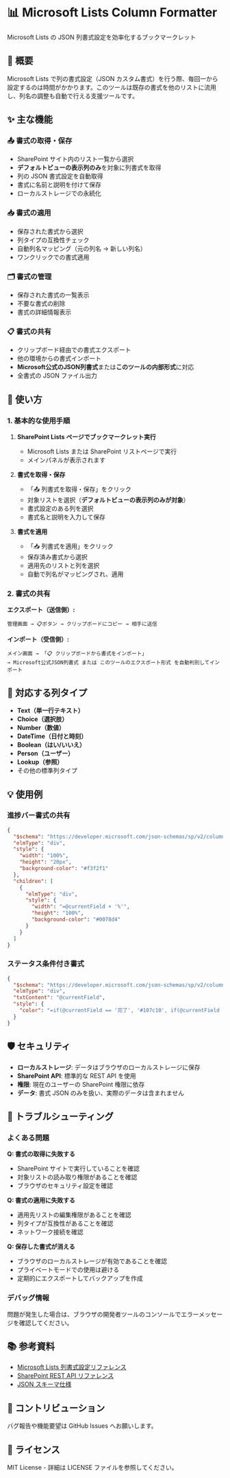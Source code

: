# 📊 Microsoft Lists Column Formatter

Microsoft Lists の JSON 列書式設定を効率化するブックマークレット

## 🎯 概要

Microsoft Lists で列の書式設定（JSON カスタム書式）を行う際、毎回一から設定するのは時間がかかります。このツールは既存の書式を他のリストに流用し、列名の調整も自動で行える支援ツールです。

## ✨ 主な機能

### 📤 書式の取得・保存

- SharePoint サイト内のリスト一覧から選択
- **デフォルトビューの表示列のみ**を対象に列書式を取得
- 列の JSON 書式設定を自動取得
- 書式に名前と説明を付けて保存
- ローカルストレージでの永続化

### 📥 書式の適用

- 保存された書式から選択
- 列タイプの互換性チェック
- 自動列名マッピング（元の列名 → 新しい列名）
- ワンクリックでの書式適用

### 🗂️ 書式の管理

- 保存された書式の一覧表示
- 不要な書式の削除
- 書式の詳細情報表示

### 📋 書式の共有

- クリップボード経由での書式エクスポート
- 他の環境からの書式インポート
- **Microsoft公式のJSON列書式**または**このツールの内部形式**に対応
- 全書式の JSON ファイル出力

## 🚀 使い方

### 1. 基本的な使用手順

1. **SharePoint Lists ページでブックマークレット実行**
   - Microsoft Lists または SharePoint リストページで実行
   - メインパネルが表示されます

2. **書式を取得・保存**
   - 「📤 列書式を取得・保存」をクリック
   - 対象リストを選択（**デフォルトビューの表示列のみが対象**）
   - 書式設定のある列を選択
   - 書式名と説明を入力して保存

3. **書式を適用**
   - 「📥 列書式を適用」をクリック
   - 保存済み書式から選択
   - 適用先のリストと列を選択
   - 自動で列名がマッピングされ、適用

### 2. 書式の共有

**エクスポート（送信側）:**

```
管理画面 → 📋ボタン → クリップボードにコピー → 相手に送信
```

**インポート（受信側）:**

```
メイン画面 → 「📋 クリップボードから書式をインポート」
→ Microsoft公式JSON列書式 または このツールのエクスポート形式 を自動判別してインポート
```

## 🔧 対応する列タイプ

- **Text（単一行テキスト）**
- **Choice（選択肢）**
- **Number（数値）**
- **DateTime（日付と時刻）**
- **Boolean（はい/いいえ）**
- **Person（ユーザー）**
- **Lookup（参照）**
- その他の標準列タイプ

## 💡 使用例

### 進捗バー書式の共有

```json
{
  "$schema": "https://developer.microsoft.com/json-schemas/sp/v2/column-formatting.schema.json",
  "elmType": "div",
  "style": {
    "width": "100%",
    "height": "20px",
    "background-color": "#f3f2f1"
  },
  "children": [
    {
      "elmType": "div",
      "style": {
        "width": "=@currentField + '%'",
        "height": "100%",
        "background-color": "#0078d4"
      }
    }
  ]
}
```

### ステータス条件付き書式

```json
{
  "$schema": "https://developer.microsoft.com/json-schemas/sp/v2/column-formatting.schema.json",
  "elmType": "div",
  "txtContent": "@currentField",
  "style": {
    "color": "=if(@currentField == '完了', '#107c10', if(@currentField == '進行中', '#ff8c00', '#d13438'))"
  }
}
```

## 🛡️ セキュリティ

- **ローカルストレージ**: データはブラウザのローカルストレージに保存
- **SharePoint API**: 標準的な REST API を使用
- **権限**: 現在のユーザーの SharePoint 権限に依存
- **データ**: 書式 JSON のみを扱い、実際のデータは含まれません

## 🐛 トラブルシューティング

### よくある問題

**Q: 書式の取得に失敗する**

- SharePoint サイトで実行していることを確認
- 対象リストの読み取り権限があることを確認
- ブラウザのセキュリティ設定を確認

**Q: 書式の適用に失敗する**

- 適用先リストの編集権限があることを確認
- 列タイプが互換性があることを確認
- ネットワーク接続を確認

**Q: 保存した書式が消える**

- ブラウザのローカルストレージが有効であることを確認
- プライベートモードでの使用は避ける
- 定期的にエクスポートしてバックアップを作成

### デバッグ情報

問題が発生した場合は、ブラウザの開発者ツールのコンソールでエラーメッセージを確認してください。

## 📚 参考資料

- [Microsoft Lists 列書式設定リファレンス](https://docs.microsoft.com/ja-jp/sharepoint/dev/declarative-customization/column-formatting)
- [SharePoint REST API リファレンス](https://docs.microsoft.com/ja-jp/sharepoint/dev/sp-add-ins/working-with-lists-and-list-items-with-rest)
- [JSON スキーマ仕様](https://developer.microsoft.com/json-schemas/sp/v2/column-formatting.schema.json)

## 🤝 コントリビューション

バグ報告や機能要望は GitHub Issues へお願いします。

## 📄 ライセンス

MIT License - 詳細は LICENSE ファイルを参照してください。
